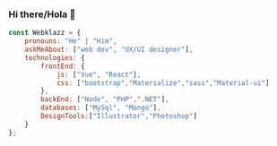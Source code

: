 ### Hi there/Hola 👋
```javascript
const Webklazz = {
    pronouns: "He" | "Him",
    askMeAbout: ["web dev", "UX/UI designer"],
    technologies: {
        frontEnd: {
            js: ["Vue", "React"],
            css: ["bootstrap","Materialize","sass","Material-ui"]
        },
        backEnd: ["Node", "PHP",".NET"],
        databases: ["MySql", "Mongo"],
        DesignTools:["Illustrator","Photoshop"]
    }
};
```

<!--
**webklazz/webklazz** is a ✨ _special_ ✨ repository because its `README.md` (this file) appears on your GitHub profile.

Here are some ideas to get you started:

- 🔭 I’m currently working on ...
- 🌱 I’m currently learning ...
- 👯 I’m looking to collaborate on ...
- 🤔 I’m looking for help with ...
- 💬 Ask me about ...
- 📫 How to reach me: ...
- 😄 Pronouns: ...
- ⚡ Fun fact: ...
-->
